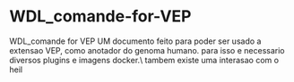 # WDL_comande-for-VEP
WDL_comande for VEP
UM documento feito para poder ser usado a extensao VEP, como anotador do genoma humano.
para isso e necessario diversos plugins e imagens docker.\ tambem existe uma interasao com o heil
